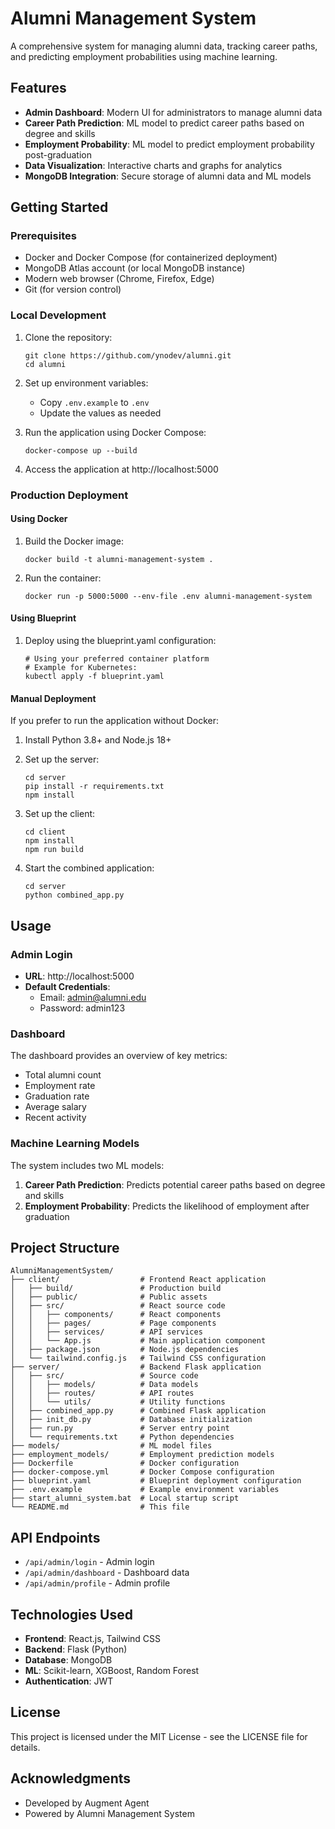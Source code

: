 # Alumni Management System

A comprehensive system for managing alumni data, tracking career paths, and predicting employment probabilities using machine learning.

## Features

- **Admin Dashboard**: Modern UI for administrators to manage alumni data
- **Career Path Prediction**: ML model to predict career paths based on degree and skills
- **Employment Probability**: ML model to predict employment probability post-graduation
- **Data Visualization**: Interactive charts and graphs for analytics
- **MongoDB Integration**: Secure storage of alumni data and ML models

## Getting Started

### Prerequisites

- Docker and Docker Compose (for containerized deployment)
- MongoDB Atlas account (or local MongoDB instance)
- Modern web browser (Chrome, Firefox, Edge)
- Git (for version control)

### Local Development

1. Clone the repository:
   ```
   git clone https://github.com/ynodev/alumni.git
   cd alumni
   ```

2. Set up environment variables:
   - Copy `.env.example` to `.env`
   - Update the values as needed

3. Run the application using Docker Compose:
   ```
   docker-compose up --build
   ```

4. Access the application at http://localhost:5000

### Production Deployment

#### Using Docker

1. Build the Docker image:
   ```
   docker build -t alumni-management-system .
   ```

2. Run the container:
   ```
   docker run -p 5000:5000 --env-file .env alumni-management-system
   ```

#### Using Blueprint

1. Deploy using the blueprint.yaml configuration:
   ```
   # Using your preferred container platform
   # Example for Kubernetes:
   kubectl apply -f blueprint.yaml
   ```

#### Manual Deployment

If you prefer to run the application without Docker:

1. Install Python 3.8+ and Node.js 18+
2. Set up the server:
   ```
   cd server
   pip install -r requirements.txt
   npm install
   ```

3. Set up the client:
   ```
   cd client
   npm install
   npm run build
   ```

4. Start the combined application:
   ```
   cd server
   python combined_app.py
   ```

## Usage

### Admin Login

- **URL**: http://localhost:5000
- **Default Credentials**:
  - Email: admin@alumni.edu
  - Password: admin123

### Dashboard

The dashboard provides an overview of key metrics:
- Total alumni count
- Employment rate
- Graduation rate
- Average salary
- Recent activity

### Machine Learning Models

The system includes two ML models:
1. **Career Path Prediction**: Predicts potential career paths based on degree and skills
2. **Employment Probability**: Predicts the likelihood of employment after graduation

## Project Structure

```
AlumniManagementSystem/
├── client/                  # Frontend React application
│   ├── build/               # Production build
│   ├── public/              # Public assets
│   ├── src/                 # React source code
│   │   ├── components/      # React components
│   │   ├── pages/           # Page components
│   │   ├── services/        # API services
│   │   └── App.js           # Main application component
│   ├── package.json         # Node.js dependencies
│   └── tailwind.config.js   # Tailwind CSS configuration
├── server/                  # Backend Flask application
│   ├── src/                 # Source code
│   │   ├── models/          # Data models
│   │   ├── routes/          # API routes
│   │   └── utils/           # Utility functions
│   ├── combined_app.py      # Combined Flask application
│   ├── init_db.py           # Database initialization
│   ├── run.py               # Server entry point
│   └── requirements.txt     # Python dependencies
├── models/                  # ML model files
├── employment_models/       # Employment prediction models
├── Dockerfile               # Docker configuration
├── docker-compose.yml       # Docker Compose configuration
├── blueprint.yaml           # Blueprint deployment configuration
├── .env.example             # Example environment variables
├── start_alumni_system.bat  # Local startup script
└── README.md                # This file
```

## API Endpoints

- `/api/admin/login` - Admin login
- `/api/admin/dashboard` - Dashboard data
- `/api/admin/profile` - Admin profile

## Technologies Used

- **Frontend**: React.js, Tailwind CSS
- **Backend**: Flask (Python)
- **Database**: MongoDB
- **ML**: Scikit-learn, XGBoost, Random Forest
- **Authentication**: JWT

## License

This project is licensed under the MIT License - see the LICENSE file for details.

## Acknowledgments

- Developed by Augment Agent
- Powered by Alumni Management System
